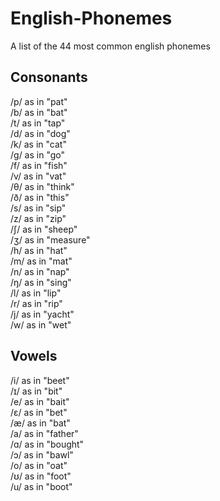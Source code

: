 # English-Phonemes
A list of the 44 most common english phonemes

## Consonants  
/p/ as in "pat"  
/b/ as in "bat"  
/t/ as in "tap"  
/d/ as in "dog"  
/k/ as in "cat"  
/g/ as in "go"  
/f/ as in "fish"  
/v/ as in "vat"  
/θ/ as in "think"  
/ð/ as in "this"  
/s/ as in "sip"  
/z/ as in "zip"  
/ʃ/ as in "sheep"  
/ʒ/ as in "measure"  
/h/ as in "hat"  
/m/ as in "mat"  
/n/ as in "nap"  
/ŋ/ as in "sing"  
/l/ as in "lip"  
/r/ as in "rip"  
/j/ as in "yacht"  
/w/ as in "wet"  

## Vowels  
/i/ as in "beet"  
/ɪ/ as in "bit"  
/e/ as in "bait"  
/ɛ/ as in "bet"  
/æ/ as in "bat"  
/a/ as in "father"  
/ɑ/ as in "bought"  
/ɔ/ as in "bawl"  
/o/ as in "oat"  
/ʊ/ as in "foot"  
/u/ as in "boot"  
